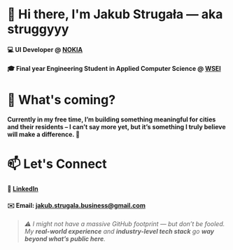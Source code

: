 # 👋 Hi there, I'm Jakub Strugała — aka **struggyyy**

#### 💻 **UI Developer @ [NOKIA](https://www.linkedin.com/company/nokia/posts/?feedView=all)**  

#### 🎓 Final year **Engineering Student in Applied Computer Science** @ **[WSEI](https://www.linkedin.com/school/wy%C5%BCsza-szko%C5%82a-ekonomii-i-informatyki-w-krakowie/posts/?feedView=all)**

# 👀 What's coming?

#### Currently in my free time, I’m building something meaningful for **cities and their residents** – I can’t say more yet, but it’s something I truly believe will make a difference. 🤫

# 📫 Let's Connect

#### 👔 [LinkedIn](https://www.linkedin.com/in/jakub-struga%C5%82a-041094281/)
#### ✉️ Email: jakub.strugala.business@gmail.com

> ###### ⚠️ I might not have a massive GitHub footprint — but don’t be fooled. My **real-world experience** and **industry-level tech stack** go **way beyond what’s public here**.
